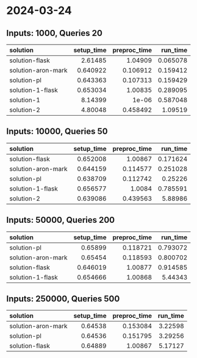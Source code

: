 # 2024-03-24

## Inputs: 1000, Queries 20

| solution           |   setup_time |   preproc_time |   run_time |
|:-------------------|-------------:|---------------:|-----------:|
| solution-flask     |     2.61485  |       1.04909  |   0.065078 |
| solution-aron-mark |     0.640922 |       0.106912 |   0.159412 |
| solution-pl        |     0.643363 |       0.107313 |   0.159429 |
| solution-1-flask   |     0.653034 |       1.00835  |   0.289095 |
| solution-1         |     8.14399  |       1e-06    |   0.587048 |
| solution-2         |     4.80048  |       0.458492 |   1.09519  |

## Inputs: 10000, Queries 50

| solution           |   setup_time |   preproc_time |   run_time |
|:-------------------|-------------:|---------------:|-----------:|
| solution-flask     |     0.652008 |       1.00867  |   0.171624 |
| solution-aron-mark |     0.644159 |       0.114577 |   0.251028 |
| solution-pl        |     0.638709 |       0.112742 |   0.25226  |
| solution-1-flask   |     0.656577 |       1.0084   |   0.785591 |
| solution-2         |     0.639086 |       0.439563 |   5.88986  |

## Inputs: 50000, Queries 200

| solution           |   setup_time |   preproc_time |   run_time |
|:-------------------|-------------:|---------------:|-----------:|
| solution-pl        |     0.65899  |       0.118721 |   0.793072 |
| solution-aron-mark |     0.65454  |       0.118593 |   0.800702 |
| solution-flask     |     0.646019 |       1.00877  |   0.914585 |
| solution-1-flask   |     0.654666 |       1.00868  |   5.44343  |

## Inputs: 250000, Queries 500

| solution           |   setup_time |   preproc_time |   run_time |
|:-------------------|-------------:|---------------:|-----------:|
| solution-aron-mark |      0.64538 |       0.153084 |    3.22598 |
| solution-pl        |      0.64536 |       0.151795 |    3.29256 |
| solution-flask     |      0.64889 |       1.00867  |    5.17127 |